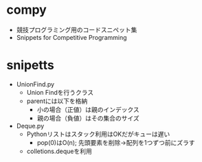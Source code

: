 # compy
- 競技プログラミング用のコードスニペット集
- Snippets for Competitive Programming

# snipetts
- UnionFind.py
  - Union Findを行うクラス
  - parentには以下を格納
    - 小の場合（正値）は親のインデックス
    - 親の場合（負値）はその集合のサイズ
- Deque.py
  - Pythonリストはスタック利用はOKだがキューは遅い
    - pop(0)はO(n); 先頭要素を削除→配列を1つずつ前にズラす
  - colletions.dequeを利用

